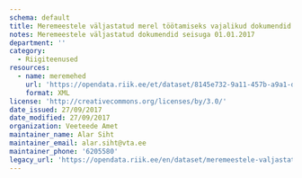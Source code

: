```yaml
---
schema: default
title: Meremeestele väljastatud merel töötamiseks vajalikud dokumendid
notes: Meremeestele väljastatud dokumendid seisuga 01.01.2017
department: ''
category:
  - Riigiteenused
resources:
  - name: meremehed
    url: 'https://opendata.riik.ee/et/dataset/8145e732-9a11-457b-a9a1-d0e85c5f5727/resource/d828d72a-86be-4f7e-b8f7-348f1865deb0/download/meremehed.xml'
    format: XML
license: 'http://creativecommons.org/licenses/by/3.0/'
date_issued: 27/09/2017
date_modified: 27/09/2017
organization: Veeteede Amet
maintainer_name: Alar Siht
maintainer_email: alar.siht@vta.ee
maintainer_phone: '6205580'
legacy_url: 'https://opendata.riik.ee/en/dataset/meremeestele-valjastatud-merel-tootamiseks-vajalikud-dokumendid'
---
```

